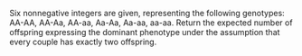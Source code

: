 Six nonnegative integers are given, representing the following genotypes: AA-AA, AA-Aa, AA-aa, Aa-Aa, Aa-aa, aa-aa. Return the expected number of offspring expressing the dominant phenotype under the assumption that every couple has exactly two offspring.
